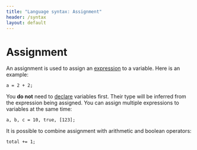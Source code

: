 ```yaml
---
title: "Language syntax: Assignment"
header: /syntax
layout: default
---
```

# Assignment

An assignment is used to assign an [expression](expression) to a variable. Here
is an example:

```sentient
a = 2 + 2;
```

You **do not** need to [declare](declaration) variables first. Their type will
be inferred from the expression being assigned. You can assign multiple
expressions to variables at the same time:

```sentient
a, b, c = 10, true, [123];
```

It is possible to combine assignment with arithmetic and boolean operators:

```sentient
total += 1;
```
